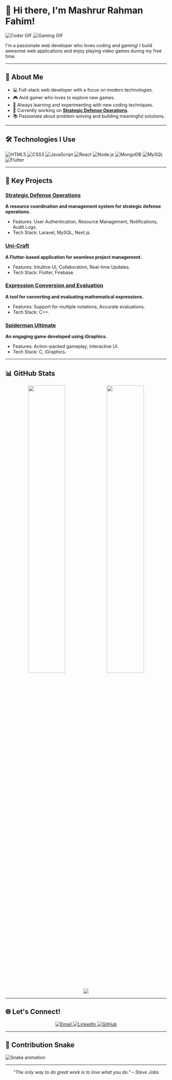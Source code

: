 # 👋 Hi there, I'm Mashrur Rahman Fahim!

![Coder GIF](https://cdn.dribbble.com/users/1162077/screenshots/3848914/programmer.gif)
![Gaming GIF](https://media.giphy.com/media/26tn33aiTi1jkl6H6/giphy.gif)

I'm a passionate web developer who loves coding and gaming! I build awesome web applications and enjoy playing video games during my free time.

---

## 🚀 About Me

- 💻 Full-stack web developer with a focus on modern technologies.
- 🎮 Avid gamer who loves to explore new games.
- 🌱 Always learning and experimenting with new coding techniques.
- 🔭 Currently working on **[Strategic Defense Operations](https://github.com/mashrur-rahman-fahim/StrategicDefenseOps)**.
- 📚 Passionate about problem-solving and building meaningful solutions.

---

## 🛠️ Technologies I Use

![HTML5](https://img.shields.io/badge/-HTML5-E34F26?style=flat-square&logo=html5&logoColor=white)
![CSS3](https://img.shields.io/badge/-CSS3-1572B6?style=flat-square&logo=css3&logoColor=white)
![JavaScript](https://img.shields.io/badge/-JavaScript-F7DF1E?style=flat-square&logo=javascript&logoColor=black)
![React](https://img.shields.io/badge/-React-61DAFB?style=flat-square&logo=react&logoColor=black)
![Node.js](https://img.shields.io/badge/-Node.js-339933?style=flat-square&logo=node.js&logoColor=white)
![MongoDB](https://img.shields.io/badge/-MongoDB-47A248?style=flat-square&logo=mongodb&logoColor=white)
![MySQL](https://img.shields.io/badge/-MySQL-4479A1?style=flat-square&logo=mysql&logoColor=white)
![Flutter](https://img.shields.io/badge/-Flutter-02569B?style=flat-square&logo=flutter&logoColor=white)

---

## 🌟 Key Projects

### [Strategic Defense Operations](https://github.com/mashrur-rahman-fahim/StrategicDefenseOps)
**A resource coordination and management system for strategic defense operations.**
- Features: User Authentication, Resource Management, Notifications, Audit Logs.
- Tech Stack: Laravel, MySQL, Next.js.

### [Uni-Craft](https://github.com/mashrur-rahman-fahim/Uni-Craft)
**A Flutter-based application for seamless project management.**
- Features: Intuitive UI, Collaboration, Real-time Updates.
- Tech Stack: Flutter, Firebase.

### [Expression Conversion and Evaluation](https://github.com/mashrur-rahman-fahim/Expression-conversion-and-evaluation)
**A tool for converting and evaluating mathematical expressions.**
- Features: Support for multiple notations, Accurate evaluations.
- Tech Stack: C++.

### [Spiderman Ultimate](https://github.com/mashrur-rahman-fahim/Spiderman-Ultimate)
**An engaging game developed using iGraphics.**
- Features: Action-packed gameplay, Interactive UI.
- Tech Stack: C, iGraphics.

---

## 📊 GitHub Stats

<p align="center">
  <img width="48%" src="https://github-readme-stats.vercel.app/api?username=mashrur-rahman-fahim&show_icons=true&theme=radical" />
  <img width="48%" src="https://github-readme-streak-stats.herokuapp.com/?user=mashrur-rahman-fahim&theme=radical" />
</p>

<p align="center">
  <img src="https://github-readme-activity-graph.cyclic.app/graph?username=mashrur-rahman-fahim&theme=react-dark" />
</p>

---

## 🌐 Let's Connect!

<p align="center">
  <a href="mailto:mashrur.rahman.fahim@gmail.com">
    <img src="https://img.shields.io/badge/Email-D14836?style=for-the-badge&logo=gmail&logoColor=white" alt="Email">
  </a>
  <a href="https://linkedin.com/in/mashrur-rahman-fahim">
    <img src="https://img.shields.io/badge/LinkedIn-0077B5?style=for-the-badge&logo=linkedin&logoColor=white" alt="LinkedIn">
  </a>
  <a href="https://github.com/mashrur-rahman-fahim">
    <img src="https://img.shields.io/badge/GitHub-100000?style=for-the-badge&logo=github&logoColor=white" alt="GitHub">
  </a>
</p>

---

## 🐍 Contribution Snake

![Snake animation](https://github.com/mashrur-rahman-fahim/mashrur-rahman-fahim/blob/output/github-contribution-grid-snake.svg)

---

<p align="center">
  <i>"The only way to do great work is to love what you do." – Steve Jobs</i>
</p>
